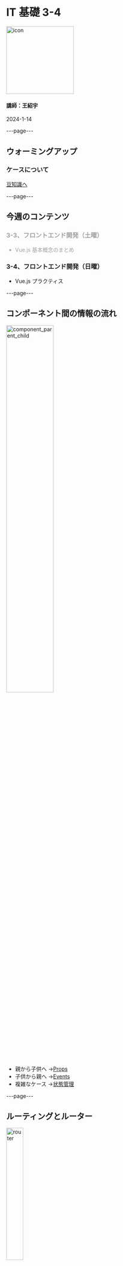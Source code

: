 # IT 基礎 3-4

<img src="/images/icon-transparent.png" alt="icon" width="180"/>

#### 講師：王紹宇

2024-1-14

---page---

## ウォーミングアップ

### ケースについて

[豆知識へ](trivia.html#/21)

---page---

## 今週のコンテンツ

<div style="opacity: 0.4; text-align: left">

### 3-3、フロントエンド開発（土曜）

- Vue.js 基本概念のまとめ

</div>

### 3-4、フロントエンド開発（日曜）

- Vue.js プラクティス

---page---

## コンポーネント間の情報の流れ

<img src="/images/course3-4/component_parent_child.webp" alt="component_parent_child" width="50%"/>

- 親から子供へ →[Props](https://ja.vuejs.org/guide/components/props)
- 子供から親へ →[Events](https://ja.vuejs.org/guide/components/events)
- 複雑なケース →[状態管理](https://ja.vuejs.org/guide/scaling-up/state-management)

---page---

## ルーティングとルーター

<img src="/images/course3-4/router.png" alt="router" width="30%"/>

- [ルーティング](https://ja.vuejs.org/guide/scaling-up/routing)
- [公式の Vue Router](https://router.vuejs.org/guide/)

---page---

## アニメーション

- [Vue.js アニメーションテクニック](https://ja.vuejs.org/guide/extras/animation)
- CSS ジェネレーター
  - https://animista.net/
  - https://webcode.tools/css-generator/keyframe-animation
- JS ライブラリー
  - [gsap](https://gsap.com/docs/v3/)

---page---

## 綺麗な UI へ

CSS で頑張るよりも、既存の UI フレームワークを使用

- [BootstrapVue](https://bootstrap-vue.org/)
  - [Components Doc](https://bootstrap-vue.org/docs/components)
- [Vuetify](https://vuetifyjs.com/en/)
  - [Components Doc](https://vuetifyjs.com/en/components/all/#containment)

---page---

## Vue.js 実例

- [Handling User Input](https://ja.vuejs.org/examples/#handling-input)
- [Attribute Bindings](https://ja.vuejs.org/examples/#attribute-bindings)
- [Conditionals and Loops](https://ja.vuejs.org/examples/#conditionals-and-loops)
- [Form Bindings](https://ja.vuejs.org/examples/#form-bindings)
- [Simple Component](https://ja.vuejs.org/examples/#simple-component)

---sub-page---

(時間があれば)

- Markdown Editor
- Fetching Data
- Grid with Sort and Filter
- Tree View
- SVG Graph
- Modal with Transitions
- List with Transitions
- TodoMVC

---sub-page---

(更に余裕があれば)

- Counter
- Temperature Converter
- Flight Booker
- Timer
- CRUD
- Circle Drawer
- Cells

---page---

## 宿題

- Vue.js を使って、ウェブページの開発
- [データベース](https://cn.chikounavi.co.jp/links/)の予習動画閲覧
  - SQL とは
  - MySQL で何ができるの
  - データベースの種類解説

---page---

<section style="text-align: left;">
  <h1>質問応答</h1>
  <br/>
  <br/>
  <h3 style="text-align: right;">つづく</h3>
</section>
